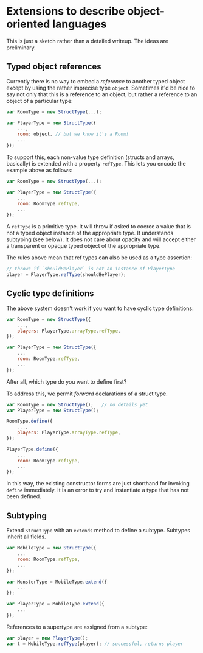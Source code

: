 # Extensions to describe object-oriented languages

This is just a sketch rather than a detailed writeup. The ideas are
preliminary.

## Typed object references

Currently there is no way to embed a *reference* to another typed
object except by using the rather imprecise type `object`. Sometimes
it'd be nice to say not only that this is a reference to an object,
but rather a reference to an object of a particular type:

```js
var RoomType = new StructType(...);

var PlayerType = new StructType({
    ...,
    room: object, // but we know it's a Room!
    ...
});
```
    
To support this, each non-value type definition (structs and arrays,
basically) is extended with a property `refType`. This lets you encode
the example above as follows:

```js
var RoomType = new StructType(...);

var PlayerType = new StructType({
    ...
    room: RoomType.refType,
    ...
});
```

A `refType` is a primitive type. It will throw if asked to coerce a
value that is not a typed object instance of the appropriate type. It
understands subtyping (see below). It does not care about opacity and
will accept either a transparent or opaque typed object of the
appropriate type.

The rules above mean that ref types can also be used as a type assertion:

```js
// throws if `shouldBePlayer` is not an instance of PlayerType
player = PlayerType.refType(shouldBePlayer);
```

## Cyclic type definitions

The above system doesn't work if you want to have cyclic type definitions:

```js
var RoomType = new StructType({
    ...,
    players: PlayerType.arrayType.refType,
});

var PlayerType = new StructType({
    ...
    room: RoomType.refType,
    ...
});
```

After all, which type do you want to define first?

To address this, we permit *forward* declarations of a struct type.

```js
var RoomType = new StructType();   // no details yet
var PlayerType = new StructType();

RoomType.define({
    ...,
    players: PlayerType.arrayType.refType,
});

PlayerType.define({
    ...
    room: RoomType.refType,
    ...
});
```
    
In this way, the existing constructor forms are just shorthand for
invoking `define` immediately. It is an error to try and instantiate a
type that has not been defined.

## Subtyping

Extend `StructType` with an `extends` method to define a subtype.
Subtypes inherit all fields.

```js
var MobileType = new StructType({
    ...
    room: RoomType.refType,
    ...
});

var MonsterType = MobileType.extend({
    ...
});

var PlayerType = MobileType.extend({
    ...
});
```

References to a supertype are assigned from a subtype:

```js
var player = new PlayerType(); 
var t = MobileType.refType(player); // successful, returns player
```

